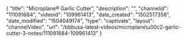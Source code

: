 {
    "title": "Microplane&reg; Garlic Cutter",
    "description": "",
    "channelid": "111091684",
    "videoid": "109961413",
    "date_created": "1502517358",
    "date_modified": "1504049174",
    "type": "captivate",
    "layout": "channelVideo",
    "url": "\/bbbusa-latest-videos\/microplane\u00c2-garlic-cutter-3-notes\/111091684-109961413"
}
